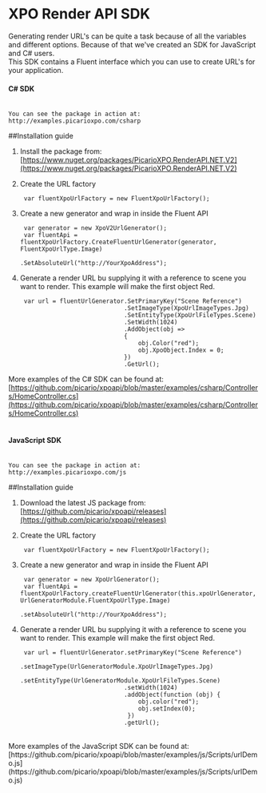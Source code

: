 # XPO Render API SDK

Generating render URL's can be quite a task because of all the variables and different options. Because of that we've created an SDK for JavaScript and C# users.<br/>
This SDK contains a Fluent interface which you can use to create URL's for your application.

#### C# SDK<br /><br />

	You can see the package in action at: http://examples.picarioxpo.com/csharp


##Installation guide
	
1. Install the package from: [https://www.nuget.org/packages/PicarioXPO.RenderAPI.NET.V2](https://www.nuget.org/packages/PicarioXPO.RenderAPI.NET.V2)

2. Create the URL factory

		var fluentXpoUrlFactory = new FluentXpoUrlFactory();
		
3. Create a new generator and wrap in inside the Fluent API

		var generator = new XpoV2UrlGenerator();
		var fluentApi = fluentXpoUrlFactory.CreateFluentUrlGenerator(generator, FluentXpoUrlType.Image)
										   .SetAbsoluteUrl("http://YourXpoAddress");
										   
4. Generate a render URL bu supplying it with a reference to scene you want to render. This example will make the first object Red.

		var url = fluentUrlGenerator.SetPrimaryKey("Scene Reference")
                                    .SetImageType(XpoUrlImageTypes.Jpg)
                                    .SetEntityType(XpoUrlFileTypes.Scene)
                                    .SetWidth(1024)
                                    .AddObject(obj =>
                                    {
                                        obj.Color("red");
                                        obj.XpoObject.Index = 0;
                                    })
                                    .GetUrl();
									
More examples of the C# SDK can be found at: [https://github.com/picario/xpoapi/blob/master/examples/csharp/Controllers/HomeController.cs](https://github.com/picario/xpoapi/blob/master/examples/csharp/Controllers/HomeController.cs)
<br /><br />

#### JavaScript SDK<br /><br />

	You can see the package in action at: http://examples.picarioxpo.com/js

##Installation guide
	
1. Download the latest JS package from: [https://github.com/picario/xpoapi/releases](https://github.com/picario/xpoapi/releases)

2. Create the URL factory

		var fluentXpoUrlFactory = new FluentXpoUrlFactory();
		
3. Create a new generator and wrap in inside the Fluent API

		var generator = new XpoUrlGenerator();
		var fluentApi = fluentXpoUrlFactory.createFluentUrlGenerator(this.xpoUrlGenerator, UrlGeneratorModule.FluentXpoUrlType.Image)
										   .setAbsoluteUrl("http://YourXpoAddress");
										   
4. Generate a render URL bu supplying it with a reference to scene you want to render. This example will make the first object Red.

		var url = fluentUrlGenerator.setPrimaryKey("Scene Reference")
                                    .setImageType(UrlGeneratorModule.XpoUrlImageTypes.Jpg)
                                    .setEntityType(UrlGeneratorModule.XpoUrlFileTypes.Scene)
                                    .setWidth(1024)
                                    .addObject(function (obj) {
										obj.color("red");
								     	obj.setIndex(0);
								     })
                                    .getUrl();									

<br />									
More examples of the JavaScript SDK can be found at: [https://github.com/picario/xpoapi/blob/master/examples/js/Scripts/urlDemo.js](https://github.com/picario/xpoapi/blob/master/examples/js/Scripts/urlDemo.js)